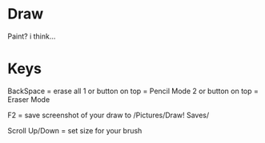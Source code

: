 # Draw
Paint? i think...


# Keys

BackSpace = erase all
1 or button on top = Pencil Mode
2 or button on top = Eraser Mode

F2 = save screenshot of your draw to /Pictures/Draw! Saves/

Scroll Up/Down = set size for your brush
